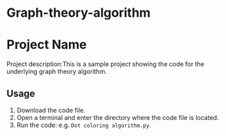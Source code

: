 # Graph-theory-algorithm
# Project Name

Project description:This is a sample project showing the code for the underlying graph theory algorithm.

## Usage

1. Download the code file.
2. Open a terminal and enter the directory where the code file is located.
3. Run the code: e.g. `Dot coloring algorithm.py`.


